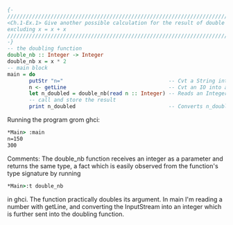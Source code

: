 ```haskell
{-
///////////////////////////////////////////////////////////////////////////////////////////////
<Ch.1-Ex.1> Give another possible calculation for the result of double (double 2), 
excluding x = x + x
///////////////////////////////////////////////////////////////////////////////////////////////
-}
-- the doubling function
double_nb :: Integer -> Integer
double_nb x = x * 2
-- main block
main = do
       putStr "n="                                  -- Cvt a String into an IO - printing
       n <- getLine                                 -- Cvt an IO into a String
       let n_doubled = double_nb(read n :: Integer) -- Reads an Integer from a String,
       -- call and store the result
       print n_doubled                              -- Converts n_doubled into an IO
```

Running the program grom ghci:
```cmd
*Main> :main
n=150
300
```

Comments:
The double_nb function receives an integer as a parameter and returns the same type, a fact which
is easily observed from the function's type signature by running
```cmd
*Main>:t double_nb 
```
in ghci. 
The function practically doubles its argument. In main I'm reading a number with getLine,
and converting the InputStream into an integer which is further sent into the doubling function.
